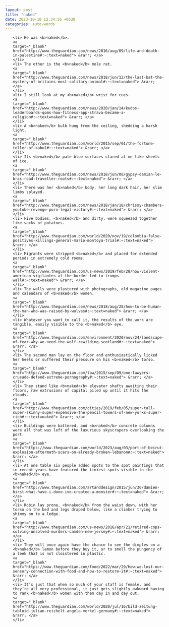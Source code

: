 ```yaml
---
layout: post
title: "naked"
date: 2023-10-10 12:34:56 +0530
categories: auto-words
---
```

<ol>

    <li> He was <b>naked</b>.
    <a 
    target="_blank" 
    href="http://www.theguardian.com/news/2016/aug/09/life-and-death-in-palestine#:~:text=naked"> &rarr; </a>
    </li>
    <li> The other is the <b>naked</b> mole rat.
    <a 
    target="_blank" 
    href="http://www.theguardian.com/news/2018/jun/12/the-last-bat-the-mystery-of-britains-most-solitary-animal#:~:text=naked"> &rarr; </a>
    </li>
    <li> I still look at my <b>naked</b> wrist for cues.
    <a 
    target="_blank" 
    href="http://www.theguardian.com/news/2020/jan/14/kudos-leaderboards-qoms-how-fitness-app-strava-became-a-religion#:~:text=naked"> &rarr; </a>
    </li>
    <li> A <b>naked</b> bulb hung from the ceiling, shedding a harsh light.
    <a 
    target="_blank" 
    href="http://www.theguardian.com/world/2015/sep/01/the-fortune-teller-of-kabul#:~:text=naked"> &rarr; </a>
    </li>
    <li> Its <b>naked</b> pale blue surfaces stared at me like sheets of ice.
    <a 
    target="_blank" 
    href="http://www.theguardian.com/news/2018/jun/08/gypsy-damian-le-bras-road-traveller-roots#:~:text=naked"> &rarr; </a>
    </li>
    <li> There was her <b>naked</b> body, her long dark hair, her slim limbs splayed.
    <a 
    target="_blank" 
    href="http://www.theguardian.com/news/2018/jan/18/chrissy-chambers-youtube-revenge-porn-legal-victory#:~:text=naked"> &rarr; </a>
    </li>
    <li> Five bodies, <b>naked</b> and dirty, were squeezed together like sacks of potatoes.
    <a 
    target="_blank" 
    href="http://www.theguardian.com/world/2020/nov/19/colombia-false-positives-killings-general-mario-montoya-trial#:~:text=naked"> &rarr; </a>
    </li>
    <li> Migrants were stripped <b>naked</b> and placed for extended periods in extremely cold rooms.
    <a 
    target="_blank" 
    href="http://www.theguardian.com/us-news/2019/feb/28/how-violent-american-vigilantes-at-the-border-led-to-trumps-wall#:~:text=naked"> &rarr; </a>
    </li>
    <li> The walls were plastered with photographs, old magazine pages and calendars of <b>naked</b> women.
    <a 
    target="_blank" 
    href="http://www.theguardian.com/news/2018/aug/28/how-to-be-human-the-man-who-was-raised-by-wolves#:~:text=naked"> &rarr; </a>
    </li>
    <li> Whatever you want to call it, the results of the work are tangible, easily visible to the <b>naked</b> eye.
    <a 
    target="_blank" 
    href="http://www.theguardian.com/environment/2020/nov/24/landscape-of-fear-why-we-need-the-wolf-rewilding-scotland#:~:text=naked"> &rarr; </a>
    </li>
    <li> The second man lay on the floor and enthusiastically licked her heels or suffered their pressure on his <b>naked</b> torso.
    <a 
    target="_blank" 
    href="http://www.theguardian.com/law/2015/sep/09/one-lawyers-crusade-defend-extreme-pornography#:~:text=naked"> &rarr; </a>
    </li>
    <li> They stand like <b>naked</b> elevator shafts awaiting their floors, raw extrusions of capital piled up until it hits the clouds.
    <a 
    target="_blank" 
    href="http://www.theguardian.com/cities/2019/feb/05/super-tall-super-skinny-super-expensive-the-pencil-towers-of-new-yorks-super-rich#:~:text=naked"> &rarr; </a>
    </li>
    <li> Buildings were battered, and <b>naked</b> concrete columns were all that was left of the luxurious skyscrapers overlooking the port.
    <a 
    target="_blank" 
    href="https://www.theguardian.com/world/2023/aug/03/port-of-beirut-explosion-aftermath-scars-on-already-broken-lebanon#:~:text=naked"> &rarr; </a>
    </li>
    <li> At one table six people added spots to the spot paintings that in recent years have featured the tiniest spots visible to the <b>naked</b> eye.
    <a 
    target="_blank" 
    href="http://www.theguardian.com/artanddesign/2015/jun/30/damien-hirst-what-have-i-done-ive-created-a-monster#:~:text=naked"> &rarr; </a>
    </li>
    <li> Robin lay prone, <b>naked</b> from the waist down, with her torso on the bed and legs draped below, like a climber trying to shimmy on to a ledge.
    <a 
    target="_blank" 
    href="http://www.theguardian.com/us-news/2016/apr/21/retired-cops-solving-unsolved-murders-camden-new-jersey#:~:text=naked"> &rarr; </a>
    </li>
    <li> They will once again have the chance to see the dimples on a <b>naked</b> lemon before they buy it, or to smell the pungency of a leek that is not cloistered in plastic.
    <a 
    target="_blank" 
    href="https://www.theguardian.com/food/2022/mar/29/how-we-lost-our-sensory-connection-with-food-and-how-to-restore-it#:~:text=naked"> &rarr; </a>
    </li>
    <li> It’s just that when so much of your staff is female, and they’re all very professional, it just gets slightly awkward having to rank <b>naked</b> women with them day in and day out.
    <a 
    target="_blank" 
    href="http://www.theguardian.com/world/2020/jul/16/bild-zeitung-tabloid-julian-reichelt-angela-merkel-germany#:~:text=naked"> &rarr; </a>
    </li>